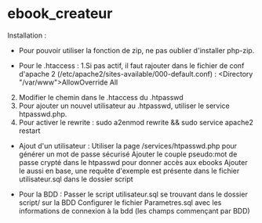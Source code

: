 # ebook_createur
Installation :

- Pour pouvoir utiliser la fonction de zip, ne pas oublier d'installer php-zip.

- Pour le .htaccess :
1.Si pas actif, il faut rajouter dans le fichier de conf d'apache 2 (/etc/apache2/sites-available/000-default.conf) :
<Directory "/var/www">AllowOverride All</Directory>
2. Modifier le chemin dans le .htaccess du .htpasswd
3. Pour ajouter un nouvel utilisateur au .htpasswd, utiliser le service htpasswd.php.
4. Pour activer le rewrite : sudo a2enmod rewrite && sudo service apache2 restart

- Ajout d'un utilisateur :
Utiliser la page /services/htpasswd.php pour générer un mot de passe sécurisé
Ajouter le couple pseudo:mot de passe crypté dans le htpasswd pour donner accès aux ebooks
Ajouter le aussi en base, une requête d'exemple est présente dans le fichier utilisateur.sql dans le dossier script

- Pour la BDD :
Passer le script utilisateur.sql se trouvant dans le dossier script/ sur la BDD
Configurer le fichier Parametres.sql avec les informations de connexion à la bdd (les champs commençant par BDD)